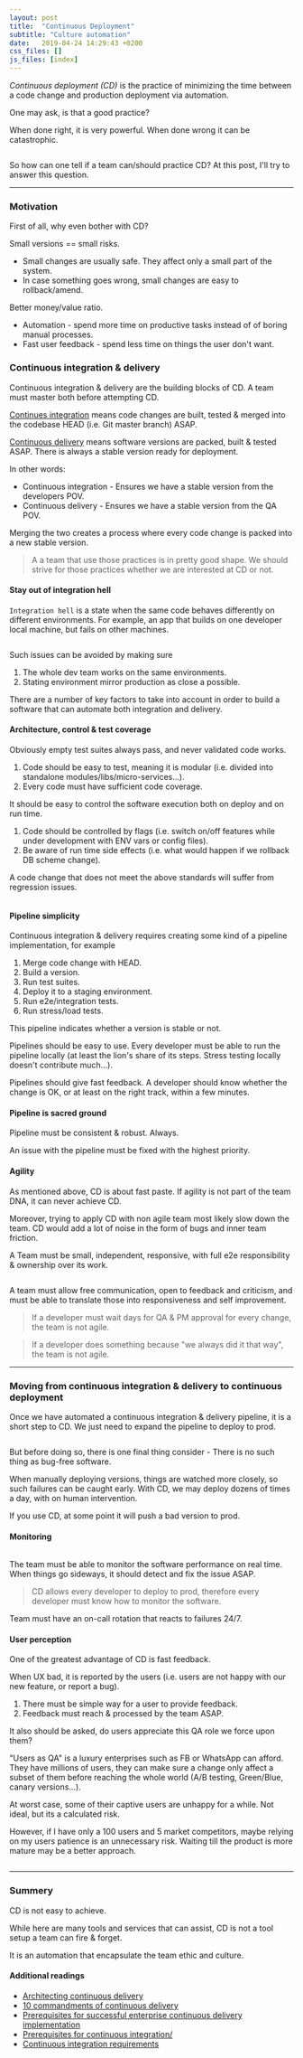 ```yaml
---
layout: post
title:  "Continuous Deployment"
subtitle: "Culture automation"
date:   2019-04-24 14:29:43 +0200
css_files: []
js_files: [index]
---
```


*Continuous deployment (CD)* is the practice of minimizing the time between a code change and production deployment via automation.

One may ask, is that  a good practice?

When done right, it is very powerful. When done wrong it can be catastrophic.

<p align="center" class="viz-wrapper">
  <img data-src="https://media.giphy.com/media/aQbXTcBkoXauI/giphy.gif"
       style="max-width: 50%;"/>
</p>

So how can one tell if a team can/should practice CD? At this post, I'll try to answer this question.

------------------------------------------------------------------------

### Motivation

First of all, why even bother with CD?

Small versions == small risks.

- Small changes are usually safe. They affect only a small part of the system.
- In case something goes wrong, small changes are easy to rollback/amend.

Better money/value ratio.

- Automation - spend more time on productive tasks instead of of boring manual processes.
- Fast user feedback - spend less time on things the user don't want.

### Continuous integration & delivery

Continuous integration & delivery are the building blocks of CD.
A team must master both before attempting CD.

[Continues integration](https://en.wikipedia.org/wiki/Continuous_integration) means code changes are built, tested & merged into the codebase HEAD (i.e. Git master branch) ASAP.

[Continuous delivery](https://en.wikipedia.org/wiki/Continuous_delivery) means software versions are packed, built & tested ASAP. There is always a stable version ready for deployment.

In other words:

- Continuous integration - Ensures we have a stable version from the developers POV.
- Continuous delivery - Ensures we have a stable version from the QA POV.

Merging the two creates a process where every code change is packed into a new stable version.

> A a team that use those practices is in pretty good shape. We should strive for those practices whether we are interested at CD or not.

#### Stay out of integration hell

`Integration hell` is a state when the same code behaves differently on different environments.
For example, an app that builds on one developer local machine, but fails on other machines.

<p align="center" class="viz-wrapper">
  <img data-src="https://media.giphy.com/media/UmdZRIYWK90Uo/giphy.gif"
       style="max-width: 50%;"/>
</p>

Such issues can be avoided by making sure

1. The whole dev team works on the same environments.
2. Stating environment mirror production as close a possible.

There are a number of key factors to take into account in order to build a software that can automate both integration and delivery.

#### Architecture, control & test coverage

Obviously empty test suites always pass, and never validated code works.

1. Code should be easy to test, meaning it is modular (i.e. divided into standalone modules/libs/micro-services...).
2. Every code must have sufficient code coverage.

It should be easy to control the software execution both on deploy and on run time.

1. Code should be controlled by flags (i.e. switch on/off features while under development with ENV vars or config files).
2. Be aware of run time side effects (i.e. what would happen if we rollback DB scheme change).

A code change that does not meet the above standards will suffer from regression issues.

<p align="center" class="viz-wrapper">
  <img data-src="https://media.giphy.com/media/10atLI1Qgm2WCk/giphy.gif"
       style="max-width: 50%;"/>
</p>

#### Pipeline simplicity

Continuous integration & delivery requires creating some kind of a pipeline implementation, for example

1. Merge code change with HEAD.
2. Build a version.
3. Run test suites.
4. Deploy it to a staging environment.
5. Run e2e/integration tests.
6. Run stress/load tests.

This pipeline indicates whether a version is stable or not.

Pipelines should be easy to use.
Every developer must be able to run the pipeline locally (at least the lion's share of its steps. Stress testing locally doesn't contribute much...).

Pipelines should give fast feedback.
A developer should know whether the change is OK, or at least on the right track, within a few minutes.

#### Pipeline is sacred ground

Pipeline must be consistent & robust. Always.

An issue with the pipeline must be fixed with the highest priority.

#### Agility

As mentioned above, CD is about fast paste.
If agility is not part of the team DNA, it can never achieve CD.

Moreover, trying to apply CD with non agile team most likely slow down the team.
CD would add a lot of noise in the form of bugs and inner team friction.

A Team must be small, independent, responsive, with full e2e responsibility & ownership over its work.

<p align="center" class="viz-wrapper">
  <img data-src="https://media.giphy.com/media/13i7UiKtYdZyQU/giphy.gif"
       style="max-width: 50%;"/>
</p>

A team must allow free communication, open to feedback and criticism, and must be able to translate those into responsiveness and self improvement.

> If a developer must wait days for QA & PM approval for every change, the team is not agile.

> If a developer does something because "we always did it that way", the team is not agile.

------------------------------------------------------------------------

### Moving from continuous integration & delivery to continuous deployment

Once we have automated a continuous integration & delivery pipeline, it is a short step to CD.
We just need to expand the pipeline to deploy to prod.

<p align="center" class="viz-wrapper">
  <img data-src="https://media.giphy.com/media/SLbZ0D6YoO7io/giphy.gif"
       style="max-width: 50%;"/>
</p>

But before doing so, there is one final thing consider - There is no such thing as bug-free software.

When manually deploying versions, things are watched more closely, so such failures can be caught early.
With CD, we may deploy dozens of times a day, with on human intervention.

If you use CD, at some point it will push a bad version to prod.

#### Monitoring

<p align="center" class="viz-wrapper">
  <img data-src="https://media.giphy.com/media/2cKoBysniYTYY/giphy.gif"
       style="max-width: 50%;"/>
</p>

The team must be able to monitor the software performance on real time.
When things go sideways, it should detect and fix the issue ASAP.

> CD allows every developer to deploy to prod, therefore every developer must know how to monitor the software.

Team must have an on-call rotation that reacts to failures 24/7.

#### User perception

One of the greatest advantage of CD is fast feedback.

When UX bad, it is reported by the users (i.e. users are not happy with our new feature, or report a bug).

1. There must be simple way for a user to provide feedback.
2. Feedback must reach & processed by the team ASAP.

It also should be asked, do users appreciate this QA role we force upon them?

"Users as QA" is a luxury enterprises such as FB or WhatsApp can afford.
They have millions of users, they can make sure a change only affect a subset of them before reaching the whole world (A/B testing, Green/Blue, canary versions...).

At worst case, some of their captive users are unhappy for a while. Not ideal, but its a calculated risk.

However, if I have only a 100 users and 5 market competitors, maybe relying on my users patience is an unnecessary risk.
Waiting till the product is more mature may be a better approach.

<p align="center" class="viz-wrapper">
  <img data-src="https://media.giphy.com/media/2xEzi32w6cLCgmAa6p/giphy.gif"
       style="max-width: 50%;"/>
</p>

------------------------------------------------------------------------

### Summery

CD is not easy to achieve.

While here are many tools and services that can assist, CD is not a tool setup a team can fire & forget.

It is an automation that encapsulate the team ethic and culture.

#### Additional readings

- [Architecting continuous delivery](https://www.thoughtworks.com/insights/blog/architecting-continuous-delivery)
- [10 commandments of continuous delivery](https://techbeacon.com/devops/10-commandments-continuous-delivery)
- [Prerequisites for successful enterprise continuous delivery implementation](https://www.cloudbees.com/blog/prerequisites-successful-enterprise-continuous-delivery-implementation)
- [Prerequisites for continuous integration/](http://renderedtext.com/blog/2012/11/12/prerequisites-for-continuous-integration/)
- [Continuous integration requirements](https://www.tutorialspoint.com/continuous_integration/continuous_integration_requirements.htm)